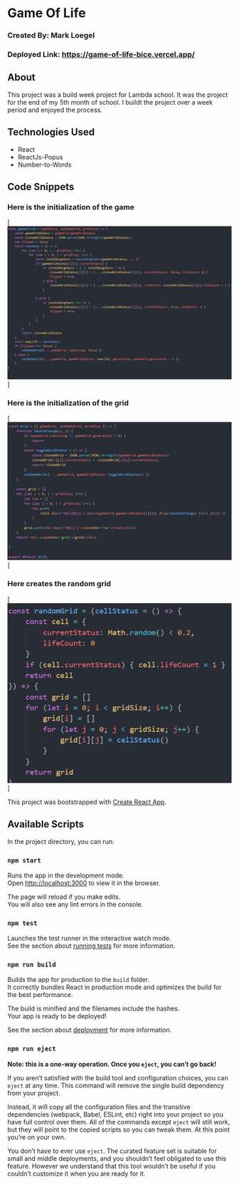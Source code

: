 # Game Of Life

### Created By: Mark Loegel

### Deployed Link: https://game-of-life-bice.vercel.app/

## About

This project was a build week project for Lambda school. It was the project for the end of my 5th month of school. I buildt the project over a week period and enjoyed the process.

## Technologies Used

- React <br>
- ReactJs-Popus <br>
- Number-to-Words <br>

## Code Snippets

### Here is the initialization of the game

[<img src="./src/imgs/Game.PNG" width = "700" />]

### Here is the initialization of the grid

[<img src="./src/imgs/Grid.PNG" width = "700" />]

### Here creates the random grid

[<img src="./src/imgs/RandomGrid.PNG" width = "600" />]

This project was bootstrapped with [Create React App](https://github.com/facebook/create-react-app).

## Available Scripts

In the project directory, you can run:

### `npm start`

Runs the app in the development mode.<br />
Open [http://localhost:3000](http://localhost:3000) to view it in the browser.

The page will reload if you make edits.<br />
You will also see any lint errors in the console.

### `npm test`

Launches the test runner in the interactive watch mode.<br />
See the section about [running tests](https://facebook.github.io/create-react-app/docs/running-tests) for more information.

### `npm run build`

Builds the app for production to the `build` folder.<br />
It correctly bundles React in production mode and optimizes the build for the best performance.

The build is minified and the filenames include the hashes.<br />
Your app is ready to be deployed!

See the section about [deployment](https://facebook.github.io/create-react-app/docs/deployment) for more information.

### `npm run eject`

**Note: this is a one-way operation. Once you `eject`, you can’t go back!**

If you aren’t satisfied with the build tool and configuration choices, you can `eject` at any time. This command will remove the single build dependency from your project.

Instead, it will copy all the configuration files and the transitive dependencies (webpack, Babel, ESLint, etc) right into your project so you have full control over them. All of the commands except `eject` will still work, but they will point to the copied scripts so you can tweak them. At this point you’re on your own.

You don’t have to ever use `eject`. The curated feature set is suitable for small and middle deployments, and you shouldn’t feel obligated to use this feature. However we understand that this tool wouldn’t be useful if you couldn’t customize it when you are ready for it.
